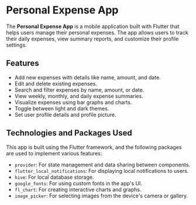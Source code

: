 # Personal Expense App

The **Personal Expense App** is a mobile application built with Flutter that helps users manage their personal expenses. The app allows users to track their daily expenses, view summary reports, and customize their profile settings.

## Features

- Add new expenses with details like name, amount, and date.
- Edit and delete existing expenses.
- Search and filter expenses by name, amount, or date.
- View weekly, monthly, and daily expense summaries.
- Visualize expenses using bar graphs and charts.
- Toggle between light and dark themes.
- Set user profile details and profile picture.

## Technologies and Packages Used

This app is built using the Flutter framework, and the following packages are used to implement various features:

- `provider`: For state management and data sharing between components.
- `flutter_local_notifications`: For displaying local notifications to users.
- `hive`: For local database storage.
- `google_fonts`: For using custom fonts in the app's UI.
- `fl_chart`: For creating interactive charts and graphs.
- `image_picker`: For selecting images from the device's camera or gallery.
